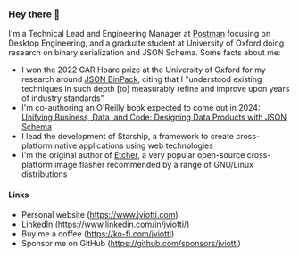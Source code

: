 ### Hey there 👋

I'm a Technical Lead and Engineering Manager at
[Postman](https://www.postman.com) focusing on Desktop Engineering, and a
graduate student at University of Oxford doing research on binary serialization
and JSON Schema. Some facts about me:

- I won the 2022 CAR Hoare prize at the University of Oxford for my research around [JSON BinPack](https://www.jsonbinpack.org), citing that I "understood existing techniques in such depth [to] measurably refine and improve upon years of industry standards"
- I'm co-authoring an O'Reilly book expected to come out in 2024: [Unifying Business, Data, and Code: Designing Data Products with JSON Schema](https://learning.oreilly.com/library/view/unifying-business-data/9781098144999/)
- I lead the development of Starship, a framework to create cross-platform native applications using web technologies
- I'm the original author of [Etcher](https://www.balena.io/etcher/), a very popular open-source cross-platform image flasher recommended by a range of GNU/Linux distributions

#### Links

- Personal website (https://www.jviotti.com)
- LinkedIn (https://www.linkedin.com/in/jviotti/)
- Buy me a coffee (https://ko-fi.com/jviotti)
- Sponsor me on GitHub (https://github.com/sponsors/jviotti)
